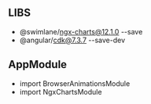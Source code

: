 ## LIBS

- @swimlane/ngx-charts@12.1.0 --save
- @angular/cdk@7.3.7 --save-dev

## AppModule

- import BrowserAnimationsModule
- import NgxChartsModule
